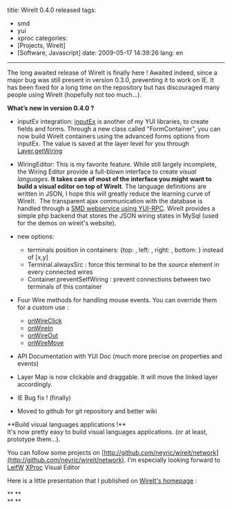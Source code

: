 title: WireIt 0.4.0 released
tags:
- smd
- yui
- xproc
categories:
- [Projects, WireIt]
- [Software, Javascript]
date: 2009-05-17 14:39:26
lang: en
---

The long awaited release of WireIt is finally here ! Awaited indeed, since a major bug was still present in version 0.3.0, preventing it to work on IE. It has been fixed for a long time on the repository but has discouraged many people using WireIt (hopefully not too much...).

**What’s new in version 0.4.0 ?**

*   inputEx integration: [inputEx](http://javascript.neyric.com/inputex "inputEx") is another of my YUI libraries, to create fields and forms. Through a new class called "FormContainer", you can now build WireIt containers using the advanced forms options from inputEx. The value is saved at the layer level for you through [Layer.getWiring](http://javascript.neyric.com/wireit/doc/WireIt.Layer.html#method_getWiring "WireIt documentation")

*   WiringEditor: This is my favorite feature. While still largely incomplete, the Wiring Editor provide a  full-blown interface to create _visual languages_. **It takes care of most of the interface you might want to build a visual editor on top of WireIt**. The language definitions are written in JSON, I hope this will greatly reduce the learning curve of WireIt.  The transparent ajax communication with the database is handled through a [SMD webservice using YUI-RPC](http://javascript.neyric.com/blog/2009/03/06/inputex-022-smd-yui-rpc/). WireIt provides a simple php backend that stores the JSON wiring states in MySql (used for the demos on wireit's website).

*   new options:

    *   terminals position in containers: {top: , left: , right: , bottom: } instead of [x,y]
    *   Terminal.alwaysSrc : force this terminal to be the _source_ element in every connected wires
    *   Container.preventSelfWiring : prevent connections between two terminals of this container

*   Four Wire methods for handling mouse events. You can override them for a custom use :

    *   [onWireClick](http://javascript.neyric.com/wireit/doc/WireIt.Wire.html#method_onWireClick)
    *   [onWireIn](http://javascript.neyric.com/wireit/doc/WireIt.Wire.html#method_onWireIn)
    *   [onWireOut](http://javascript.neyric.com/wireit/doc/WireIt.Wire.html#method_onWireOut)
    *   [onWireMove](http://javascript.neyric.com/wireit/doc/WireIt.Wire.html#method_onWireMove)

*   API Documentation with YUI Doc (much more precise on properties and events)

*   Layer Map is now clickable and draggable. It will move the linked layer accordingly.

*   IE Bug fix ! (finally)

*   Moved to github for git repository and better wiki
<div style="width: 425px;text-align: left"></div>
<div style="width: 425px;text-align: left">**Build visual languages applications !**</div>
It's now pretty easy to build visual languages applications. (or at least, prototype them...).

You can follow some projects on [http://github.com/neyric/wireit/network](http://github.com/neyric/wireit/network). I'm especially looking forward to [LeifW](http://github.com/LeifW/wireit/tree/master) [XProc](http://www.w3.org/TR/xproc/) Visual Editor

Here is a little presentation that I published on [WireIt's homepage](http://javascript.neyric.com/wireit) :
<div style="width: 425px;text-align: left"></div>
<div style="width: 425px;text-align: left"></div>
<div style="width: 425px;text-align: left">**
**</div>
<div style="width: 425px;text-align: left"></div>
<div style="width: 425px;text-align: left">**
**</div>